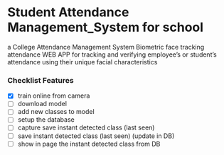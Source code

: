 # Student Attendance Management_System for school
a College Attendance Management System
Biometric face tracking attendance WEB APP for tracking and verifying employee’s or student’s attendance using their unique facial characteristics

### Checklist Features

- [x] train online from camera 
- [ ] download model
- [ ] add new classes to model
- [ ] setup the database
- [ ] capture save instant detected class (last seen)
- [ ] save instant detected class (last seen) (update in DB)
- [ ] show in page the instant detected class from DB